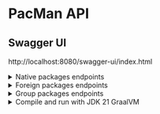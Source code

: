 # PacMan API

## Swagger UI
http://localhost:8080/swagger-ui/index.html

<details>
  <summary>Native packages endpoints</summary>

### Get installed packages (explicit)
```bash
curl -i -X GET "http://localhost:8080/api/v1/native/packages/installed/explicit"
```

### Get installed packages (explicit). Lite version (name and version)
```bash
curl -i -X GET "http://localhost:8080/api/v1/native/packages/installed/explicit/lite"
```

### Get packages to upgrade
```bash
curl -i -X GET "http://localhost:8080/api/v1/native/packages/upgrade?password=$rootPassword"
```

#### Response when root password is wrong
```
HTTP/1.1 400
{"message": "Wrong root password"}
```

#### Response when no package to upgrade
```
HTTP/1.1 204
```

### Get installed package by name
```bash
curl -i -X GET "http://localhost:8080/api/v1/native/packages/vlc"
```

#### Response when package not found
```
HTTP/1.1 404
{"message":"Package 'vlcs' not found"}
```

### Get upgraded packages
```bash
curl -i -X GET "http://localhost:8080/api/v1/native/packages/upgraded?year=$year&month=$month"
```

#### Response when no upgraded packages
```
HTTP/1.1 204
```
</details>


<details>
  <summary>Foreign packages endpoints</summary>

### Get installed packages (explicit)
```bash
curl -i -X GET "http://localhost:8080/api/v1/foreign/packages/installed/explicit"
```

### Get installed packages (explicit). Lite version (name and version)
```bash
curl -i -X GET "http://localhost:8080/api/v1/foreign/packages/installed/explicit/lite"
```

### Get packages to upgrade
```bash
curl -i -X GET "http://localhost:8080/api/v1/foreign/packages/upgrade?password=$rootPassword"
```

#### Response when root password is wrong
```
HTTP/1.1 400
{"message": "Wrong root password"}
```

#### Response when no package to upgrade
```
HTTP/1.1 204
```

### Get installed package by name
```commandline
curl -i -X GET "http://localhost:8080/api/v1/foreign/packages/google-chrome"
```

#### Response when package not found
```
HTTP/1.1 404
{"message":"Package 'vlcs' not found"}
```
</details>

<details>
  <summary>Group packages endpoints</summary>

### Get groups name
```bash
curl -i -X GET "http://localhost:8080/api/v1/native/groups"
```

### Get package names by group name
```bash
curl -i -X GET "http://localhost:8080/api/v1/native/groups/{name}"
```

### Get package by package group name
```bash
curl -i -X GET "http://localhost:8080/api/v1/native/groups/package/{name}"
```
</details>

<details>
  <summary>Compile and run with JDK 21 GraalVM</summary>

## Install JDK 21 GraalVM
```bash
yay -S jdk21-graalvm-bin
```

## Compile 
```bash
export JAVA_HOME=/usr/lib/jvm/java-21-graalvm
./mvnw native:compile -Pnative -DskipTests
```

## Run
```bash
./target/pacman-api 
```
</details>